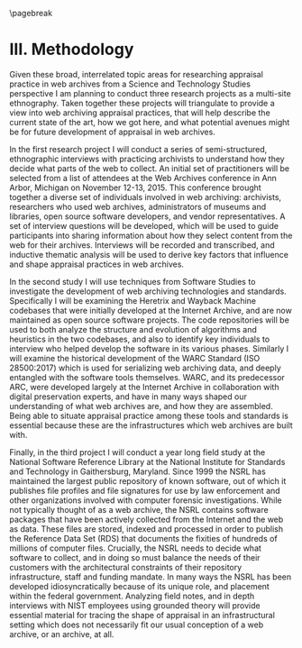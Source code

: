 \pagebreak

# III. Methodology

Given these broad, interrelated topic areas for researching appraisal practice
in web archives from a Science and Technology Studies perspective I am planning
to conduct three research projects as a multi-site ethnography. Taken together
these projects will triangulate to provide a view into web archiving appraisal
practices, that will help describe the current state of the art, how we got
here, and what potential avenues might be for future development of appraisal in
web archives.

In the first research project I will conduct a series of semi-structured, ethnographic interviews with practicing archivists to understand how they decide what parts of the web to collect. An initial set of practitioners will be selected from a list of attendees at the Web Archives conference in Ann Arbor, Michigan on November 12-13, 2015. This conference brought together a diverse set of individuals involved in web archiving: archivists, researchers who used web archives, administrators of museums and libraries, open source software developers, and vendor representatives. A set of interview questions will be developed, which will be used to guide participants into sharing information about how they select content from the web for their archives. Interviews will be recorded and transcribed, and inductive thematic analysis will be used to derive key factors that influence and shape appraisal practices in web archives.

In the second study I will use techniques from Software Studies to investigate the development of web archiving technologies and standards. Specifically I will be examining the Heretrix and Wayback Machine codebases that were initially developed at the Internet Archive, and are now maintained as open source software projects. The code repositories will be used to both analyze the structure and evolution of algorithms and heuristics in the two codebases, and also to identify key individuals to interview who helped develop the software in its various phases. Similarly I will examine the historical development of the WARC Standard (ISO 28500:2017) which is used for serializing web archiving data, and deeply entangled with the software tools themselves. WARC, and its predecessor ARC, were developed largely at the Internet Archive in collaboration with digital preservation experts, and have in many ways shaped our understanding of what web archives are, and how they are assembled. Being able to situate appraisal practice among these tools and standards is essential because these are the infrastructures which web archives are built with.

Finally, in the third project I will conduct a year long field study at the
National Software Reference Library at the National Institute for Standards and
Technology in Gaithersburg, Maryland. Since 1999 the NSRL has maintained the
largest public repository of known software, out of which it publishes file
profiles and file signatures for use by law enforcement and other organizations
involved with computer forensic investigations. While not typically thought of
as a web archive, the NSRL contains software packages that have been actively
collected from the Internet and the web as data. These files are stored, indexed
and processed in order to publish the Reference Data Set (RDS) that documents
the fixities of hundreds of millions of computer files. Crucially, the NSRL
needs to decide what software to collect, and in doing so must balance the needs
of their customers with the architectural constraints of their repository
infrastructure, staff and funding mandate. In many ways the NSRL has been
developed idiosyncratically because of its unique role, and placement within the
federal government. Analyzing field notes, and in depth interviews with NIST
employees using grounded theory will provide essential material for tracing the
shape of appraisal in an infrastructural setting which does not necessarily fit
our usual conception of a web archive, or an archive, at all.

